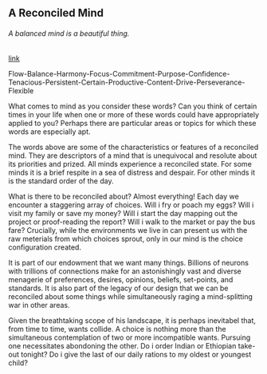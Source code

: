 ## A Reconciled Mind

###### A balanced mind is a beautiful thing.

[link](https://www.psychologytoday.com/intl/blog/in-control/202101/reconciled-mind)

Flow-Balance-Harmony-Focus-Commitment-Purpose-Confidence-Tenacious-Persistent-Certain-Productive-Content-Drive-Perseverance-Flexible

What comes to mind as you consider these words? Can you think of certain times in your life when one or more of these words could have appropriately applied to you? Perhaps there are particular areas or topics for which these words are especially apt.

The words above are some of the characteristics or features of a reconciled mind. They are descriptors of a mind that is unequivocal and resolute about its priorities and prized. All minds experience a reconciled state. For some minds it is a brief respite in a sea of distress and despair. For other minds it is the standard order of the day.

What is there to be reconciled about? Almost everything! Each day we encounter a staggering array of choices. Will i fry or poach my eggs? Will i visit my family or save my money? Will i start the day mapping out the project or proof-reading the report? Will i walk to the market or pay the bus fare? Crucially, while the environments we live in can present us with the raw meterials from which choices sprout, only in our mind is the choice configuration created.

It is part of our endowment that we want many things. Billions of neurons with trillions of connections make for an astonishingly vast and diverse menagerie of preferences, desires, opinions, beliefs, set-points, and standards. It is also part of the legacy of our design that we can be reconciled about some things while simultaneously raging a mind-splitting war in other areas.

Given the breathtaking scope of his landscape, it is perhaps inevitabel that, from time to time, wants collide. A choice is nothing more than the simultaneous contemplation of two or more incompatible wants. Pursuing one necessitates abondoning the other. Do i order Indian or Ethiopian take-out tonight? Do i give the last of our daily rations to my oldest or youngest child?
